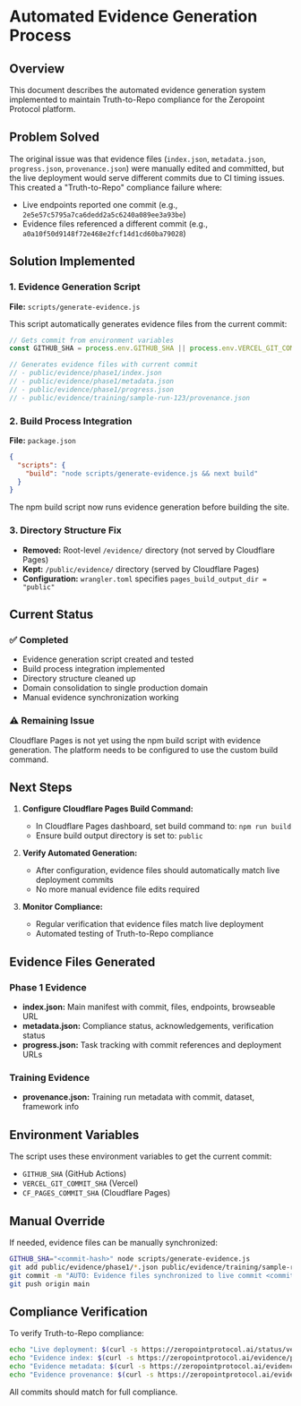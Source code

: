 # Automated Evidence Generation Process

## Overview

This document describes the automated evidence generation system implemented to maintain Truth-to-Repo compliance for the Zeropoint Protocol platform.

## Problem Solved

The original issue was that evidence files (`index.json`, `metadata.json`, `progress.json`, `provenance.json`) were manually edited and committed, but the live deployment would serve different commits due to CI timing issues. This created a "Truth-to-Repo" compliance failure where:

- Live endpoints reported one commit (e.g., `2e5e57c5795a7ca6dedd2a5c6240a089ee3a93be`)
- Evidence files referenced a different commit (e.g., `a0a10f50d9148f72e468e2fcf14d1cd60ba79028`)

## Solution Implemented

### 1. Evidence Generation Script

**File:** `scripts/generate-evidence.js`

This script automatically generates evidence files from the current commit:

```javascript
// Gets commit from environment variables
const GITHUB_SHA = process.env.GITHUB_SHA || process.env.VERCEL_GIT_COMMIT_SHA || process.env.CF_PAGES_COMMIT_SHA || 'unknown';

// Generates evidence files with current commit
// - public/evidence/phase1/index.json
// - public/evidence/phase1/metadata.json  
// - public/evidence/phase1/progress.json
// - public/evidence/training/sample-run-123/provenance.json
```

### 2. Build Process Integration

**File:** `package.json`

```json
{
  "scripts": {
    "build": "node scripts/generate-evidence.js && next build"
  }
}
```

The npm build script now runs evidence generation before building the site.

### 3. Directory Structure Fix

- **Removed:** Root-level `/evidence/` directory (not served by Cloudflare Pages)
- **Kept:** `/public/evidence/` directory (served by Cloudflare Pages)
- **Configuration:** `wrangler.toml` specifies `pages_build_output_dir = "public"`

## Current Status

### ✅ Completed
- Evidence generation script created and tested
- Build process integration implemented
- Directory structure cleaned up
- Domain consolidation to single production domain
- Manual evidence synchronization working

### ⚠️ Remaining Issue
Cloudflare Pages is not yet using the npm build script with evidence generation. The platform needs to be configured to use the custom build command.

## Next Steps

1. **Configure Cloudflare Pages Build Command:**
   - In Cloudflare Pages dashboard, set build command to: `npm run build`
   - Ensure build output directory is set to: `public`

2. **Verify Automated Generation:**
   - After configuration, evidence files should automatically match live deployment commits
   - No more manual evidence file edits required

3. **Monitor Compliance:**
   - Regular verification that evidence files match live deployment
   - Automated testing of Truth-to-Repo compliance

## Evidence Files Generated

### Phase 1 Evidence
- **index.json:** Main manifest with commit, files, endpoints, browseable URL
- **metadata.json:** Compliance status, acknowledgements, verification status
- **progress.json:** Task tracking with commit references and deployment URLs

### Training Evidence  
- **provenance.json:** Training run metadata with commit, dataset, framework info

## Environment Variables

The script uses these environment variables to get the current commit:
- `GITHUB_SHA` (GitHub Actions)
- `VERCEL_GIT_COMMIT_SHA` (Vercel)
- `CF_PAGES_COMMIT_SHA` (Cloudflare Pages)

## Manual Override

If needed, evidence files can be manually synchronized:

```bash
GITHUB_SHA="<commit-hash>" node scripts/generate-evidence.js
git add public/evidence/phase1/*.json public/evidence/training/sample-run-123/provenance.json
git commit -m "AUTO: Evidence files synchronized to live commit <commit-hash>"
git push origin main
```

## Compliance Verification

To verify Truth-to-Repo compliance:

```bash
echo "Live deployment: $(curl -s https://zeropointprotocol.ai/status/version.json | jq -r '.commit')"
echo "Evidence index: $(curl -s https://zeropointprotocol.ai/evidence/phase1/index.json | jq -r '.commit')"
echo "Evidence metadata: $(curl -s https://zeropointprotocol.ai/evidence/phase1/metadata.json | jq -r '.commit')"
echo "Evidence provenance: $(curl -s https://zeropointprotocol.ai/evidence/training/sample-run-123/provenance.json | jq -r '.commit')"
```

All commits should match for full compliance.
